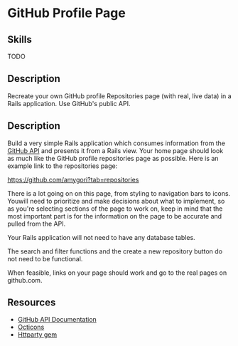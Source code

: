 # GitHub Profile Page

## Skills

TODO
## Description

Recreate your own GitHub profile Repositories page (with real, live data) in a Rails application. Use GitHub's public API.

## Description

Build a very simple Rails application which consumes information from the [GitHub API](https://developer.github.com/v3/) and presents it from a Rails view. Your home page should look as much like the GitHub profile repositories page as possible. Here is an example link to the repositories page:

https://github.com/amygori?tab=repositories

There is a lot going on on this page, from styling to navigation bars to icons. Youwill need to prioritize and make decisions about what to implement, so as you're selecting sections of the page to work on, keep in mind that the most important part is for the information on the page to be accurate and pulled from the API.

Your Rails application will not need to have any database tables.

The search and filter functions and the create a new repository button do not need to be functional.

When feasible, links on your page should work and go to the real pages on github.com.

## Resources

- [GitHub API Documentation](https://developer.github.com/v3/)
- [Octicons](https://octicons.github.com/)
- [Httparty gem](https://github.com/jnunemaker/httparty)